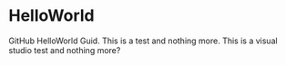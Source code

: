 # HelloWorld
GitHub HelloWorld Guid.
This is a test and nothing more.
This is a visual studio test and nothing more?
